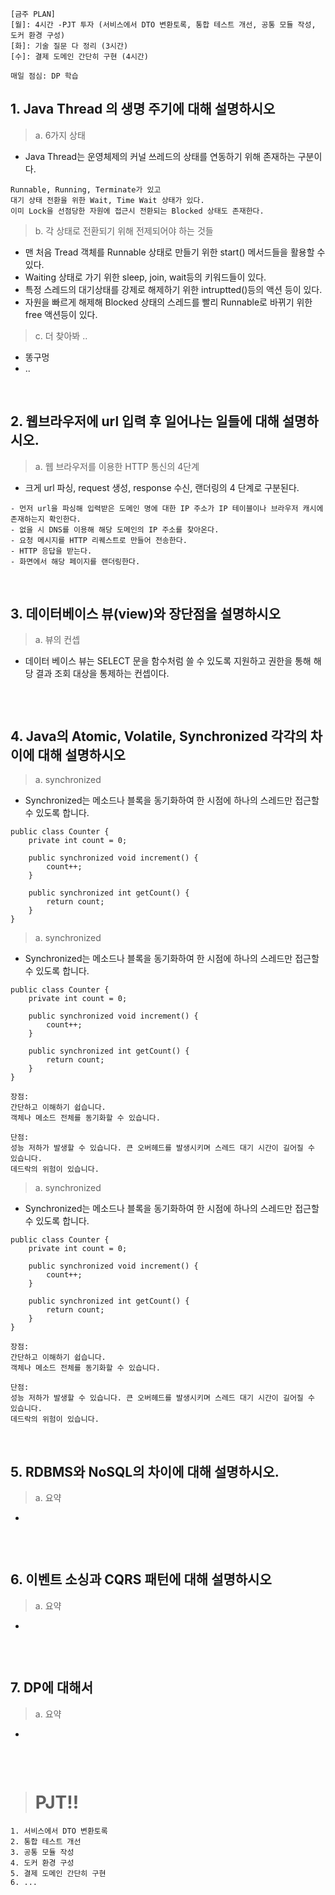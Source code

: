 ```
[금주 PLAN]
[월]: 4시간 -PJT 투자 (서비스에서 DTO 변환토록, 통합 테스트 개선, 공통 모듈 작성, 도커 환경 구성)
[화]: 기술 질문 다 정리 (3시간)
[수]: 결제 도메인 간단히 구현 (4시간)

매일 점심: DP 학습
```

## 1. Java Thread 의 생명 주기에 대해 설명하시오

> a. 6가지 상태
- Java Thread는 운영체제의 커널 쓰레드의 상태를 연동하기 위해 존재하는 구분이다.
```
Runnable, Running, Terminate가 있고
대기 상태 전환을 위한 Wait, Time Wait 상태가 있다.
이미 Lock을 선점당한 자원에 접근시 전환되는 Blocked 상태도 존재한다.
```

> b. 각 상태로 전환되기 위해 전제되어야 하는 것들
- 맨 처음 Tread 객체를 Runnable 상태로 만들기 위한 start() 메서드들을 활용할 수 있다.
- Waiting 상태로 가기 위한 sleep, join, wait등의 키워드들이 있다.
- 특정 스레드의 대기상태를 강제로 해제하기 위한 intruptted()등의 액션 등이 있다.
- 자원을 빠르게 해제해 Blocked 상태의 스레드를 빨리 Runnable로 바뀌기 위한 free 액션등이 있다.

> c. 더 찾아봐 ..
- 똥구멍
- ..

<br>

## 2. 웹브라우저에 url 입력 후 일어나는 일들에 대해 설명하시오.

> a. 웹 브라우저를 이용한 HTTP 통신의 4단계
- 크게 url 파싱, request 생성, response 수신, 랜더링의 4 단계로 구분된다.
```
- 먼저 url을 파싱해 입력받은 도메인 명에 대한 IP 주소가 IP 테이블이나 브라우저 캐시에 존재하는지 확인한다.
- 없을 시 DNS를 이용해 해당 도메인의 IP 주소를 찾아온다.
- 요청 메시지를 HTTP 리퀘스트로 만들어 전송한다.
- HTTP 응답을 받는다.
- 화면에서 해당 페이지를 랜더링한다.
```

<br>

## 3. 데이터베이스 뷰(view)와 장단점을 설명하시오

> a. 뷰의 컨셉
- 데이터 베이스 뷰는 SELECT 문을 함수처럼 쓸 수 있도록 지원하고 권한을 통해 해당 결과 조회 대상을 통제하는 컨셉이다.
```

```

<br>

## 4. Java의 Atomic, Volatile, Synchronized 각각의 차이에 대해 설명하시오

> a. synchronized
- Synchronized는 메소드나 블록을 동기화하여 한 시점에 하나의 스레드만 접근할 수 있도록 합니다.
```
public class Counter {
    private int count = 0;

    public synchronized void increment() {
        count++;
    }

    public synchronized int getCount() {
        return count;
    }
}
```

> a. synchronized
- Synchronized는 메소드나 블록을 동기화하여 한 시점에 하나의 스레드만 접근할 수 있도록 합니다.
```
public class Counter {
    private int count = 0;

    public synchronized void increment() {
        count++;
    }

    public synchronized int getCount() {
        return count;
    }
}

장점:
간단하고 이해하기 쉽습니다.
객체나 메소드 전체를 동기화할 수 있습니다.

단점:
성능 저하가 발생할 수 있습니다. 큰 오버헤드를 발생시키며 스레드 대기 시간이 길어질 수 있습니다.
데드락의 위험이 있습니다.
```

> a. synchronized
- Synchronized는 메소드나 블록을 동기화하여 한 시점에 하나의 스레드만 접근할 수 있도록 합니다.
```
public class Counter {
    private int count = 0;

    public synchronized void increment() {
        count++;
    }

    public synchronized int getCount() {
        return count;
    }
}

장점:
간단하고 이해하기 쉽습니다.
객체나 메소드 전체를 동기화할 수 있습니다.

단점:
성능 저하가 발생할 수 있습니다. 큰 오버헤드를 발생시키며 스레드 대기 시간이 길어질 수 있습니다.
데드락의 위험이 있습니다.
```

<br>

## 5. RDBMS와 NoSQL의 차이에 대해 설명하시오.

> a. 요약
-
```

```

<br>

## 6. 이벤트 소싱과 CQRS 패턴에 대해 설명하시오

> a. 요약
-
```

```

<br>

## 7. DP에 대해서

> a. 요약
-
```

```



<br>

> # PJT!!
```
1. 서비스에서 DTO 변환토록
2. 통합 테스트 개선
3. 공통 모듈 작성
4. 도커 환경 구성
5. 결제 도메인 간단히 구현
6. ...
```


